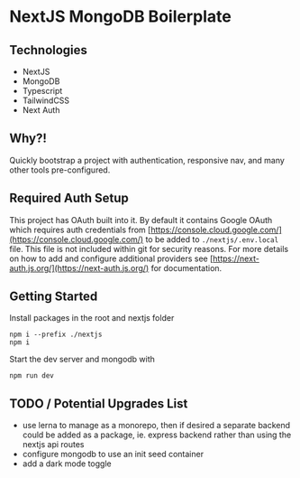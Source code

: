 # NextJS MongoDB Boilerplate

## Technologies

- NextJS
- MongoDB
- Typescript
- TailwindCSS
- Next Auth

## Why?!

Quickly bootstrap a project with authentication, responsive nav, and many other
tools pre-configured.

## Required Auth Setup

This project has OAuth built into it. By default it contains Google OAuth which
requires auth credentials from
[https://console.cloud.google.com/](https://console.cloud.google.com/) to be
added to `./nextjs/.env.local` file.  This file is not included within git for
security reasons. For more
details on how to add and configure
additional providers see [https://next-auth.js.org/](https://next-auth.js.org/)
for documentation.

## Getting Started

Install packages in the root and nextjs folder

```
npm i --prefix ./nextjs
npm i
```

Start the dev server and mongodb with

```
npm run dev
```

## TODO / Potential Upgrades List

- use lerna to manage as a monorepo, then if desired a separate
  backend could be added as a package, ie. express backend rather than using the nextjs api routes
- configure mongodb to use an init seed container
- add a dark mode toggle